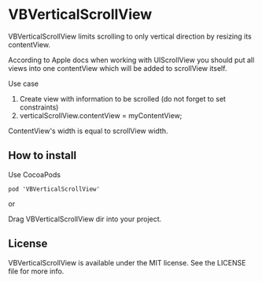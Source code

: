 VBVerticalScrollView
===========

VBVerticalScrollView limits scrolling to only vertical direction by resizing its contentView.

According to Apple docs when working with UIScrollView you should put all views into one contentView which will be added to scrollView itself.

Use case

1. Create view with information to be scrolled (do not forget to set constraints)
2. verticalScrollView.contentView = myContentView;

ContentView's width is equal to scrollView width.

## How to install
Use CocoaPods

    pod 'VBVerticalScrollView'

or

Drag VBVerticalScrollView dir into your project.

## License
VBVerticalScrollView is available under the MIT license. See the LICENSE file for more info.
